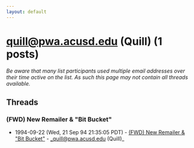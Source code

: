 ```yaml
---
layout: default
---
```


# quill@pwa.acusd.edu (Quill) (1 posts)

_Be aware that many list participants used multiple email addresses over their time active on the list. As such this page may not contain all threads available._

## Threads

### (FWD) New Remailer & "Bit Bucket"
+ 1994-09-22 (Wed, 21 Sep 94 21:35:05 PDT) - [(FWD) New Remailer & "Bit Bucket"](/archive/1994/09/59b36e020a2dbebbbb3f3968694b2f49b614a720d50153cebd4719623b0447e1) - _quill@pwa.acusd.edu (Quill)_

